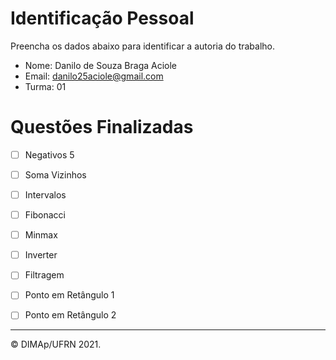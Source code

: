 ﻿# Identificação Pessoal

Preencha os dados abaixo para identificar a autoria do trabalho.

- Nome: Danilo de Souza Braga Aciole
- Email: danilo25aciole@gmail.com
- Turma: 01

# Questões Finalizadas

- [ ] Negativos 5
- [ ] Soma Vizinhos
- [ ] Intervalos
- [ ] Fibonacci
- [ ] Minmax
- [ ] Inverter
- [ ] Filtragem
- [ ] Ponto em Retângulo 1
- [ ] Ponto em Retângulo 2


--------
&copy; DIMAp/UFRN 2021.
